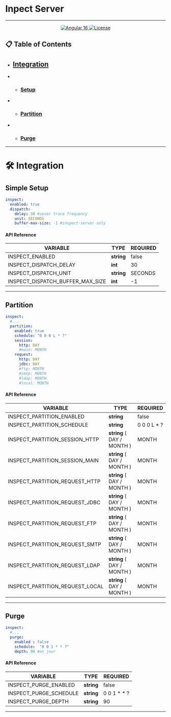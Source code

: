 # Inpect Server 

---

<p align="center">
  <a href="https://spring.io/">
    <img src="https://img.shields.io/badge/SpringBoot-3.2-$.svg?logo=spring&logoColor=white" alt="Angular 16" style="border-radius: 4px;">
  </a>
  <a href="https://github.com/oneteme/jquery/blob/main/LICENSE">
    <img src="https://img.shields.io/badge/jquery-4.0.3-blue.svg" alt="License" style="border-radius: 4px;">
  </a>
</p>

## 📋 Table of Contents

- ## [Integration](#-integration)
- - ### [Setup](#-simple-setup)
- - ### [Partition](#-partition)
- - ### [Purge](#-purge)


---

# 🛠️ Integration


## Simple Setup
```YAML
inspect:
  enabled: true
  dispatch:
    delay: 30 #sever trace frequency
    unit: SECONDS
    buffer-max-size: -1 #inspect-server only
```

#### API Reference

| VARIABLE                               | TYPE       | REQUIRED    | 
|----------------------------------------|------------|-------------|
| INSPECT_ENABLED                       | **string** | false       |
| INSPECT_DISPATCH_DELAY                | **int**    | 30          | 
| INSPECT_DISPATCH_UNIT                 | **string** | SECONDS     |
| INSPECT_DISPATCH_BUFFER_MAX_SIZE       | **int**    | -1          |

---

## Partition
```YAML
inspect:
  #...
  partition:
    enabled: true
    schedule: "0 0 0 L * ?"
    session:
      http: DAY
      #main: MONTH
    request:
      http: DAY
      jdbc: DAY
      #ftp: MONTH
      #smtp: MONTH
      #ldap: MONTH
      #local: MONTH

```

#### API Reference

| VARIABLE                        | TYPE                        | REQUIRED    | 
|---------------------------------|-----------------------------|-------------|
| INSPECT_PARTITION_ENABLED       | **string**                  | false       | 
| INSPECT_PARTITION_SCHEDULE      | **string**                  | 0 0 0 L * ? | 
| INSPECT_PARTITION_SESSION_HTTP  | **string**  ( DAY / MONTH ) | MONTH     | 
| INSPECT_PARTITION_SESSION_MAIN  | **string**  ( DAY / MONTH ) | MONTH         | 
| INSPECT_PARTITION_REQUEST_HTTP  | **string**  ( DAY / MONTH ) | MONTH         | 
| INSPECT_PARTITION_REQUEST_JDBC  | **string**  ( DAY / MONTH ) | MONTH       | 
| INSPECT_PARTITION_REQUEST_FTP   | **string**  ( DAY / MONTH ) |  MONTH      | 
| INSPECT_PARTITION_REQUEST_SMTP  | **string**  ( DAY / MONTH ) |  MONTH       | 
| INSPECT_PARTITION_REQUEST_LDAP  | **string**  ( DAY / MONTH ) |  MONTH       | 
| INSPECT_PARTITION_REQUEST_LOCAL | **string**  ( DAY / MONTH ) |  MONTH     | 

---

## Purge
```YAML
inspect:
  #...
  purge:
    enabled : false
    schedule:  "0 0 1 * * ?"
    depth: 90 #en jour
```

#### API Reference

| VARIABLE                               | TYPE       | REQUIRED    | 
|----------------------------------------|------------|-------------|
| INSPECT_PURGE_ENABLED                  | **string** | false       | 
| INSPECT_PURGE_SCHEDULE                 | **string** |  0 0 1 * * ?| 
| INSPECT_PURGE_DEPTH                    | **string** | 90          | 


---